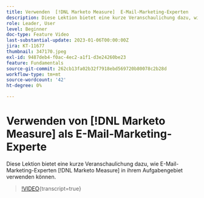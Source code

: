 ```yaml
---
title: Verwenden  [!DNL Marketo Measure]  E-Mail-Marketing-Experten
description: Diese Lektion bietet eine kurze Veranschaulichung dazu, wie E-Mail-Marketing- [!DNL Marketo Measure]  in ihrem Aufgabengebiet verwenden können.
role: Leader, User
level: Beginner
doc-type: Feature Video
last-substantial-update: 2023-01-06T00:00:00Z
jira: KT-11677
thumbnail: 347170.jpeg
exl-id: 9487deb4-f0ac-4ec2-a1f1-d3e24260be23
feature: Fundamentals
source-git-commit: 262cb13fa02b32f7918ebd569720b80078c2b28d
workflow-type: tm+mt
source-wordcount: '42'
ht-degree: 0%

---
```


# Verwenden von [!DNL Marketo Measure] als E-Mail-Marketing-Experte

Diese Lektion bietet eine kurze Veranschaulichung dazu, wie E-Mail-Marketing-Experten [!DNL Marketo Measure] in ihrem Aufgabengebiet verwenden können.

>[!VIDEO](https://video.tv.adobe.com/v/347170/?learn=on){transcript=true}

